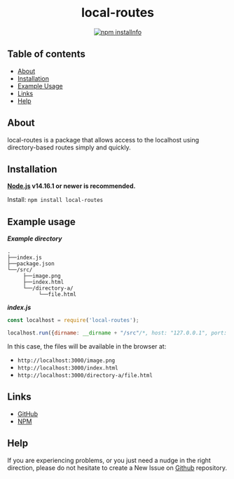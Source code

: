 <div align="center">
  <br>
  <h1>local-routes</h1>
  <p>
    <a href="https://www.npmjs.com/package/local-routes"><img src="https://nodei.co/npm/local-routes.png" alt="npm installnfo"/></a>
  </p>
</div>

## Table of contents

- [About](#about)
- [Installation](#installation)
- [Example Usage](#example-usage)
- [Links](#links)
- [Help](#help)

## About

local-routes is a package that allows access to the localhost using directory-based routes simply and quickly.

## Installation

**[Node.js](https://nodejs.org) v14.16.1 or newer is recommended.**  

Install: `npm install local-routes`

## Example usage

***Example directory***
```code
.
├──index.js
├──package.json
└──/src/
     ├──image.png
     ├──index.html
     └──/directory-a/
          └──file.html
```

***index.js***
```js
const localhost = require('local-routes');

localhost.run({dirname: __dirname + "/src"/*, host: "127.0.0.1", port: 8080*/});
```
In this case, the files will be available in the browser at:
- `http://localhost:3000/image.png`
- `http://localhost:3000/index.html`
- `http://localhost:3000/directory-a/file.html`

## Links

- [GitHub](https://github.com/Kirigod/local-routes)
- [NPM](https://www.npmjs.com/package/local-routes)

## Help

If you are experiencing problems, or you just need a nudge in the right direction, please do not hesitate to create a New Issue on [Github](https://github.com/Kirigod/local-routes) repository.
